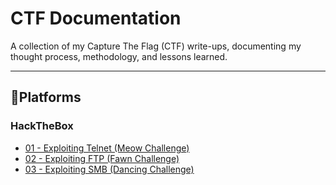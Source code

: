 # CTF Documentation

A collection of my Capture The Flag (CTF) write-ups, documenting my thought process, methodology, and lessons learned.  

---

## 📂Platforms

### HackTheBox

* [01 - Exploiting Telnet (Meow Challenge)](https://github.com/FahadKhan21410/CTF-Documentation/tree/main/01-Telnet)
* [02 - Exploiting FTP (Fawn Challenge)](https://github.com/FahadKhan21410/CTF-Documentation/tree/main/02-FTP)
* [03 - Exploiting SMB (Dancing Challenge)](https://github.com/FahadKhan21410/CTF-Documentation/blob/main/03-SMB/README.md)
